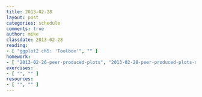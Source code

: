 ```yaml
---
title: 2013-02-28
layout: post
categories: schedule
comments: true
author: mike
classdate: 2013-02-28
reading:
- [ "ggplot2 ch5: 'Toolbox'", "" ]
homework:
- [ "2013-02-26-peer-produced-plots", "2013-02-28-peer-produced-plots-solutions" ]
exercises:
- [ "", "" ]
resources:
- [ "", "" ]
---
```


